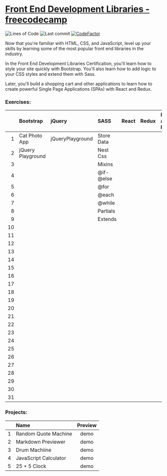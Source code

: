 # [Front End Development Libraries - freecodecamp](https://www.freecodecamp.org/learn/front-end-development-libraries/)
![Lines of Code](https://img.shields.io/tokei/lines/github.com/Krasipeace/Front-End-Development-Libraries---freecodecamp)
![Last commit](https://img.shields.io/github/last-commit/Krasipeace/Front-End-Development-Libraries---freecodecamp)
[![CodeFactor](https://www.codefactor.io/repository/github/krasipeace/front-end-development-libraries---freecodecamp/badge)](https://www.codefactor.io/repository/github/krasipeace/front-end-development-libraries---freecodecamp)

Now that you're familiar with HTML, CSS, and JavaScript, level up your skills by learning some of the most popular front end libraries in the industry.

In the Front End Development Libraries Certification, you'll learn how to style your site quickly with Bootstrap. You'll also learn how to add logic to your CSS styles and extend them with Sass.

Later, you'll build a shopping cart and other applications to learn how to create powerful Single Page Applications (SPAs) with React and Redux.

### Exercises:

| | Bootstrap | jQuery | SASS | React | Redux | React and Redux |  
| ---: | :--- | :--- | :--- | :--- | :--- | :--- |
| 1 | Cat Photo App | jQueryPlayground | Store Data |      |      |      | 
| 2 | jQuery Playground |      | Nest Css   |      |      |      |
| 3 |         |      | Mixins     |      |      |      |
| 4 |         |      | @if-@else  |      |      |      |
| 5 |         |      | @for       |      |      |      |
| 6 |         |      | @each      |      |      |      |
| 7 |         |      | @while     |      |      |      |
| 8 |         |      | Partials   |      |      |      |
| 9 |         |      | Extends    |      |      |      |
| 10 |        |      |      |      |      |      |
| 11 |        |      |      |      |      |      |
| 12 |        |      |      |      |      |      |
| 13 |        |      |      |      |      |      |
| 14 |        |      |      |      |      |      |
| 15 |        |      |      |      |      |      |
| 16 |        |      |      |      |      |      |
| 17 |        |      |      |      |      |      |
| 18 |        |      |      |      |      |      |
| 19 |        |      |      |      |      |      |
| 20 |        |      |      |      |      |      |
| 21 |        |      |      |      |      |      |
| 22 |        |      |      |      |      |      |
| 23 |        |      |      |      |      |      |
| 24 |        |      |      |      |      |      |
| 25 |        |      |      |      |      |      |
| 26 |        |      |      |      |      |      |
| 27 |        |      |      |      |      |      |
| 28 |        |      |      |      |      |      |
| 29 |        |      |      |      |      |      |
| 30 |        |      |      |      |      |      |
| 31 |        |      |      |      |      |      |


### Projects:
|  | Name | Preview |
| ---: | :--- | :---: |
| 1 | Random Quote Machine  | demo |
| 2 | Markdown Previewer    | demo |
| 3 | Drum Machiine         | demo |
| 4 | JavaScript Calculator | demo |
| 5 | 25 + 5 Clock          | demo |
